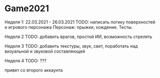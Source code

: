 # Game2021
Неделя 1: 22.03.2021 - 26.03.2021
TODO: написать логику поверхностей и игрового персонажа
Персонаж: прыжки, хождение.
Тесты.

Неделя 2
TODO: добавить врагов, простой ИИ, возможность стрелять

Неделя 3
TODO: добавить текстуры, звук, свет, поработать над визуальной и звуковой составляющей

Неделя 4
TODO: ???

привет со второго аккаунта
